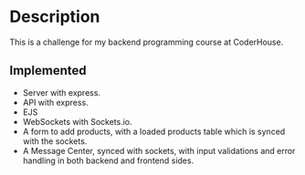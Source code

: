 # Description

This is a challenge for my backend programming course at CoderHouse.

## Implemented

- Server with express.
- API with express.
- EJS
- WebSockets with Sockets.io.
- A form to add products, with a loaded products table which is synced with the sockets.
- A Message Center, synced with sockets, with input validations and error handling in both backend and frontend sides.
